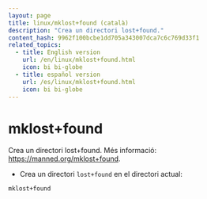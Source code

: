 ```yaml
---
layout: page
title: linux/mklost+found (català)
description: "Crea un directori lost+found."
content_hash: 9962f100bcbe1dd705a343007dca7c6c769d33f1
related_topics:
  - title: English version
    url: /en/linux/mklost+found.html
    icon: bi bi-globe
  - title: español version
    url: /es/linux/mklost+found.html
    icon: bi bi-globe
---
```

# mklost+found

Crea un directori lost+found.
Més informació: <https://manned.org/mklost+found>.

- Crea un directori `lost+found` en el directori actual:

`mklost+found`
